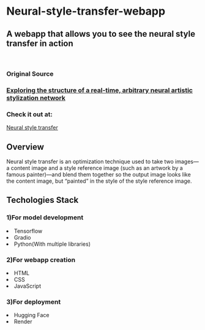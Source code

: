 # Neural-style-transfer-webapp
<H2>A webapp that allows you to see the neural style transfer in action</H2>
<br>
<H3>Original Source<H3/>
  <a href="https://arxiv.org/pdf/1705.06830.pdf">Exploring the structure of a real-time, arbitrary neural artistic stylization network</a>
<H3>Check it out at:</H3>
<a href='https://neural-style-transfer-pxpl.onrender.com'>Neural style transfer</a>
<h2>Overview</h2>

<p>Neural style transfer is an optimization technique used to take two images—a content image and a style reference image (such as an artwork by a famous painter)—and blend them together so the output image looks like the content image, but “painted” in the style of the style reference image.</p>

<h2>Techologies Stack</h2>
<h3>1)For model development</h3>
<li>Tensorflow</li>
<li>Gradio</li> 
<li>Python(With multiple libraries)</li>

<h3>2)For webapp creation</h3>
<li>HTML</li>
<li>CSS</li>  
<li>JavaScript</li>


<h3>3)For deployment</h3>
<li>Hugging Face</li>
<li>Render</li>





